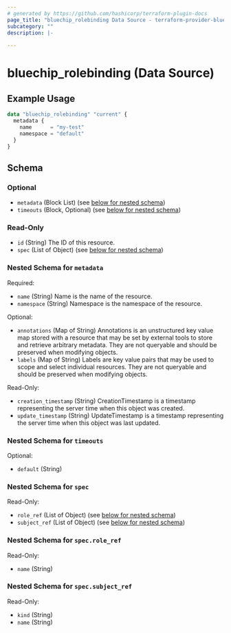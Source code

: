 ```yaml
---
# generated by https://github.com/hashicorp/terraform-plugin-docs
page_title: "bluechip_rolebinding Data Source - terraform-provider-bluechip"
subcategory: ""
description: |-
  
---
```


# bluechip_rolebinding (Data Source)



## Example Usage

```terraform
data "bluechip_rolebinding" "current" {
  metadata {
    name      = "my-test"
    namespace = "default"
  }
}
```

<!-- schema generated by tfplugindocs -->
## Schema

### Optional

- `metadata` (Block List) (see [below for nested schema](#nestedblock--metadata))
- `timeouts` (Block, Optional) (see [below for nested schema](#nestedblock--timeouts))

### Read-Only

- `id` (String) The ID of this resource.
- `spec` (List of Object) (see [below for nested schema](#nestedatt--spec))

<a id="nestedblock--metadata"></a>
### Nested Schema for `metadata`

Required:

- `name` (String) Name is the name of the resource.
- `namespace` (String) Namespace is the namespace of the resource.

Optional:

- `annotations` (Map of String) Annotations is an unstructured key value map stored with a resource that may be set by external tools to store and retrieve arbitrary metadata. They are not queryable and should be preserved when modifying objects.
- `labels` (Map of String) Labels are key value pairs that may be used to scope and select individual resources. They are not queryable and should be preserved when modifying objects.

Read-Only:

- `creation_timestamp` (String) CreationTimestamp is a timestamp representing the server time when this object was created.
- `update_timestamp` (String) UpdateTimestamp is a timestamp representing the server time when this object was last updated.


<a id="nestedblock--timeouts"></a>
### Nested Schema for `timeouts`

Optional:

- `default` (String)


<a id="nestedatt--spec"></a>
### Nested Schema for `spec`

Read-Only:

- `role_ref` (List of Object) (see [below for nested schema](#nestedobjatt--spec--role_ref))
- `subject_ref` (List of Object) (see [below for nested schema](#nestedobjatt--spec--subject_ref))

<a id="nestedobjatt--spec--role_ref"></a>
### Nested Schema for `spec.role_ref`

Read-Only:

- `name` (String)


<a id="nestedobjatt--spec--subject_ref"></a>
### Nested Schema for `spec.subject_ref`

Read-Only:

- `kind` (String)
- `name` (String)
